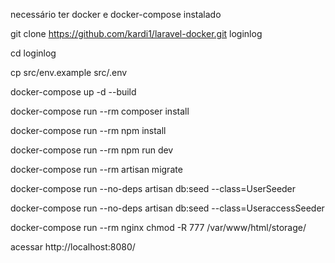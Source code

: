 necessário ter docker e docker-compose instalado

git clone https://github.com/kardi1/laravel-docker.git loginlog

cd loginlog

cp src/env.example src/.env

docker-compose up -d --build

docker-compose run --rm composer install

docker-compose run --rm npm install

docker-compose run --rm npm run dev

docker-compose run --rm artisan migrate

docker-compose run --no-deps artisan db:seed --class=UserSeeder

docker-compose run --no-deps artisan db:seed --class=UseraccessSeeder

docker-compose run --rm nginx chmod -R 777 /var/www/html/storage/

acessar http://localhost:8080/
